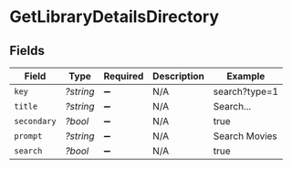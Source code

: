 # GetLibraryDetailsDirectory


## Fields

| Field              | Type               | Required           | Description        | Example            |
| ------------------ | ------------------ | ------------------ | ------------------ | ------------------ |
| `key`              | *?string*          | :heavy_minus_sign: | N/A                | search?type=1      |
| `title`            | *?string*          | :heavy_minus_sign: | N/A                | Search...          |
| `secondary`        | *?bool*            | :heavy_minus_sign: | N/A                | true               |
| `prompt`           | *?string*          | :heavy_minus_sign: | N/A                | Search Movies      |
| `search`           | *?bool*            | :heavy_minus_sign: | N/A                | true               |